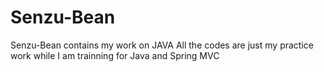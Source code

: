 # Senzu-Bean
Senzu-Bean contains my work on JAVA
All the codes are just my practice work while I am trainning for Java and Spring MVC
